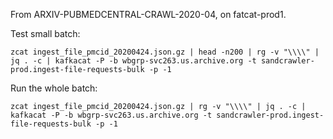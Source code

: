 
From ARXIV-PUBMEDCENTRAL-CRAWL-2020-04, on fatcat-prod1.

Test small batch:

    zcat ingest_file_pmcid_20200424.json.gz | head -n200 | rg -v "\\\\" | jq . -c | kafkacat -P -b wbgrp-svc263.us.archive.org -t sandcrawler-prod.ingest-file-requests-bulk -p -1

Run the whole batch:

    zcat ingest_file_pmcid_20200424.json.gz | rg -v "\\\\" | jq . -c | kafkacat -P -b wbgrp-svc263.us.archive.org -t sandcrawler-prod.ingest-file-requests-bulk -p -1
